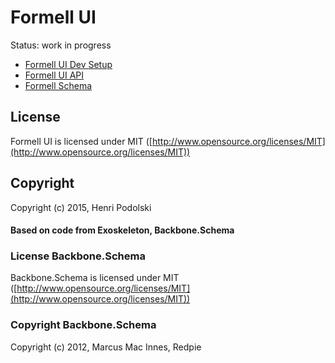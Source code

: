# Formell UI

Status: work in progress

* [Formell UI Dev Setup](DEVELOPMENT.md)
* [Formell UI API](API.md)
* [Formell Schema](SCHEMA.md)

## License

Formell UI is licensed under MIT ([http://www.opensource.org/licenses/MIT](http://www.opensource.org/licenses/MIT))

## Copyright

Copyright (c) 2015, Henri Podolski


#### Based on code from Exoskeleton, Backbone.Schema


### License Backbone.Schema

Backbone.Schema is licensed under MIT ([http://www.opensource.org/licenses/MIT](http://www.opensource.org/licenses/MIT))

### Copyright Backbone.Schema

Copyright (c) 2012, Marcus Mac Innes, Redpie